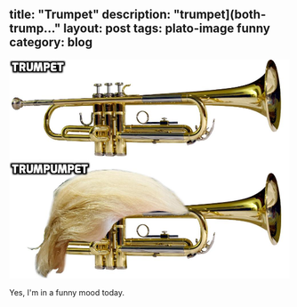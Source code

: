title: "Trumpet"
description: "trumpet](both-trump..."
layout: post
tags: plato-image funny
category: blog
---

![trumpet](both-trumpet-captioned.jpg)

Yes, I'm in a funny mood today.
